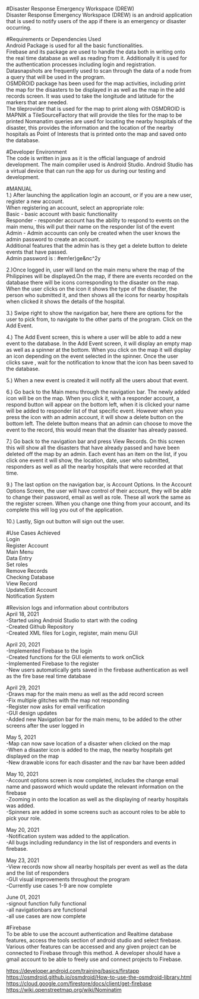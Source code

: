 #Disaster Response Emergency Workspace (DREW)  
 Disaster Response Emergency Workspace (DREW) is an android application that is used to notify users of the app if there is an emergency or disaster occurring.

#Requirements or Dependencies Used  
 Android Package is used for all the basic functionalities.  
Firebase and its package are used to handle the data both in writing onto the real time database as well as reading from it. Additionally it is used for the authentication processes including login and registration. Datasnapshots are frequently used to scan through the data of a node from a query that will be used in the program.  
OSMDROID package has been used for the map activities, including print the map for the disasters to be displayed in as well as the map in the add records screen. It was used to take the longitude and latitude for the markers that are needed.  
The tileprovider that is used for the map to print along with OSMDROID is MAPNIK a TileSourceFactory that will provide the tiles for the map to be printed
Nomanatim queries are used for locating the nearby hospitals of the disaster, this provides the information and the location of the nearby hospitals as Point of Interests that is printed onto the map and saved onto the database.

#Developer Environment  
The code is written in java as it is the official language of android development. The main compiler used is Android Studio. Android Studio has a virtual device that can run the app for us during our testing and development.


#MANUAL   
1.) After launching the application login an account, or if you are a new user, register a new account.  
When registering an account, select an appropriate role:  
Basic - basic account with basic functionality  
Responder - responder account has the ability to respond to events on the main menu, this will put their name on the responder list of the event  
Admin - Admin accounts can only be created when the user knows the admin password to create an account.  
        Additional features that the admin has is they get a delete button to delete events that have passed.  
        Admin password is : #em!er)ge&nc^2y  

2.)Once logged in, user will land on the main menu where the map of the Philippines will be displayed.On the map, if there are events recorded on the database there will 
  be icons corresponding to the disaster on the map. When the user clicks on the icon it shows the type of the disaster, the person who submitted it, and then shows all the icons for nearby hospitals when clicked it shows the details of the hospital.  

3.) Swipe right to show the navigation bar, here there are options for the user to pick from, to navigate to the other parts of the program. Click on the Add Event.  

4.) The Add Event screen, this is where a user will be able to add a new event to the database. In the Add Event screen, it will display an empty map as well as a spinner at the bottom. When you click on the map it will display an icon depending on the event selected in the spinner. Once the user clicks save , wait for the notification to know that the icon has been saved to the database.  

5.) When a new event is created it will notify all the users about that event.   

6.) Go back to the Main menu through the navigation bar. The newly added icon will be on the map. When you click it, with a responder account, a respond button will appear on the bottom left, when it is clicked your name will be added to responder list of that specific event. However when you press the icon with an admin account, it will show a delete button on the bottom left. The delete button means that an admin can choose to move the event to the record, this would mean that the disaster has already passed.  

7.) Go back to the navigation bar and press View Records. On this screen this will show all the disasters that have already passed and have been deleted off the map by an admin.  Each event has an item on the list, if you click one event it will show, the location, date, user who submitted, responders as well as all the nearby hospitals that were recorded at that time.  

9.) The last option on the navigation bar, is Account Options. In the Account Options Screen, the user will have control of their account, they will be able to change their password, email as well as role. These all work the same as the register screen. When you change one thing from your account, and its complete this will log you out of the application.  

10.) Lastly, Sign out button will sign out the user.  


#Use Cases Achieved  
Login   
Register Account  
Main Menu  
Data Entry  
Set roles  
Remove Records  
Checking Database  
View Record  
Update/Edit Account  
Notification System  


#Revision logs and information about contributors  
April 18, 2021  
-Started using Android Studio to start with the coding  
-Created Github Repository  
-Created XML files for Login, register, main menu GUI  

April 20, 2021  
-Implemented Firebase to the login  
-Created functions for the GUI elements to work onClick  
-Implemented Firebase to the register  
-New users automatically gets saved in the firebase authentication as well as the fire base real time database  

April 29, 2021  
-Draws map for the main menu as well as the add record screen  
-Fix multiple glitches with the map not responding  
-Register now asks for email verification  
-GUI design updates   
-Added new Navigation bar for the main menu, to be added to the other screens after the user logged in  

May 5, 2021  
-Map can now save location of a disaster when clicked on the map  
-When a disaster icon is added to the map, the nearby hospitals get displayed on the map  
-New drawable icons for each disaster and the nav bar have been added  

May 10, 2021  
-Account options screen is now completed, includes the change email name and password which would update the relevant information on the firebase  
-Zooming in onto the location as well as the displaying of nearby hospitals was added.  
-Spinners are added in some screens such as account roles to be able to pick your role.  
 
May 20, 2021  
-Notification system was added to the application.  
-All bugs including redundancy in the list of responders and events in firebase.  

May 23, 2021  
-View records now show all nearby hospitals per event as well as the data and the list of responders  
-GUI visual improvements throughout the program   
-Currently use cases 1-9 are now complete  
  
June 01, 2021  
-signout function fully functional  
-all navigationbars are functional   
-all use cases are now complete  

#Firebase  
To be able to use the account authentication and Realtime database features, access the tools section of android studio and select firebase. Various other features can be accessed and any given project can be connected to Firebase through this method. A developer should have a gmail account to be able to freely use and connect projects to Firebase.  


https://developer.android.com/training/basics/firstapp  
https://osmdroid.github.io/osmdroid/How-to-use-the-osmdroid-library.html  
https://cloud.google.com/firestore/docs/client/get-firebase  
https://wiki.openstreetmap.org/wiki/Nominatim  
